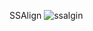 SSAlign
![ssalgin](https://github.com/user-attachments/assets/3f0ba0c8-7e65-406e-8c51-5ae9625e10f4)
